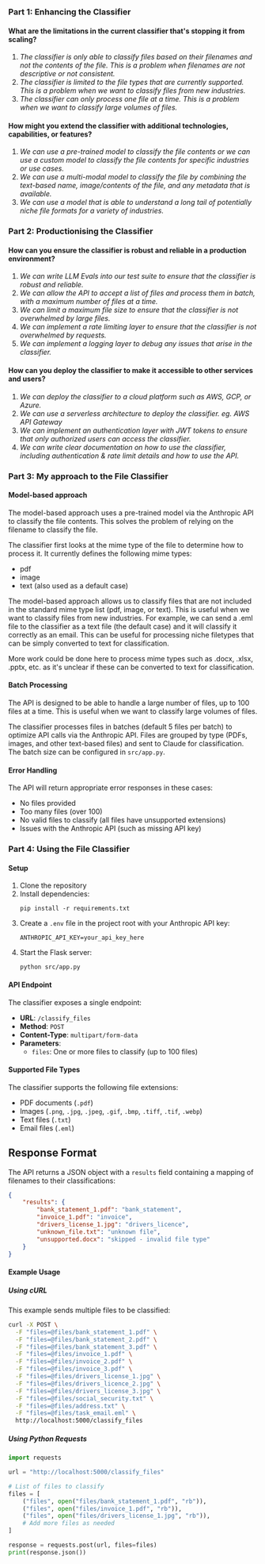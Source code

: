 ### Part 1: Enhancing the Classifier

#### What are the limitations in the current classifier that's stopping it from scaling?

1. _The classifier is only able to classify files based on their filenames and not the contents of the file. This is a problem when filenames are not descriptive or not consistent._
2. _The classifier is limited to the file types that are currently supported. This is a problem when we want to classify files from new industries._
3. _The classifier can only process one file at a time. This is a problem when we want to classify large volumes of files._

#### How might you extend the classifier with additional technologies, capabilities, or features?

1. _We can use a pre-trained model to classify the file contents or we can use a custom model to classify the file contents for specific industries or use cases._
2. _We can use a multi-modal model to classify the file by combining the text-based name, image/contents of the file, and any metadata that is available._
3. _We can use a model that is able to understand a long tail of potentially niche file formats for a variety of industries._

### Part 2: Productionising the Classifier 

#### How can you ensure the classifier is robust and reliable in a production environment?

1. _We can write LLM Evals into our test suite to ensure that the classifier is robust and reliable._
2. _We can allow the API to accept a list of files and process them in batch, with a maximum number of files at a time._
3. _We can limit a maximum file size to ensure that the classifier is not overwhelmed by large files._
4. _We can implement a rate limiting layer to ensure that the classifier is not overwhelmed by requests._
5. _We can implement a logging layer to debug any issues that arise in the classifier._

#### How can you deploy the classifier to make it accessible to other services and users?

1. _We can deploy the classifier to a cloud platform such as AWS, GCP, or Azure._
2. _We can use a serverless architecture to deploy the classifier. eg. AWS API Gateway_
3. _We can implement an authentication layer with JWT tokens to ensure that only authorized users can access the classifier._
4. _We can write clear documentation on how to use the classifier, including authentication & rate limit details and how to use the API._

### Part 3: My approach to the File Classifier

#### Model-based approach

The model-based approach uses a pre-trained model via the Anthropic API to classify the file contents. This solves the problem of relying on the filename to classify the file.

The classifier first looks at the mime type of the file to determine how to process it. It currently defines the following mime types:

- pdf
- image
- text (also used as a default case)

The model-based approach allows us to classify files that are not included in the standard mime type list (pdf, image, or text). This is useful when we want to classify files from new industries. For example, we can send a .eml file to the classifier as a text file (the default case) and it will classify it correctly as an email. This can be useful for processing niche filetypes that can be simply converted to text for classification.

More work could be done here to process mime types such as .docx, .xlsx, .pptx, etc. as it's unclear if these can be converted to text for classification.

#### Batch Processing

The API is designed to be able to handle a large number of files, up to 100 files at a time. This is useful when we want to classify large volumes of files.

The classifier processes files in batches (default 5 files per batch) to optimize API calls via the Anthropic API. Files are grouped by type (PDFs, images, and other text-based files) and sent to Claude for classification. The batch size can be configured in `src/app.py`.

#### Error Handling

The API will return appropriate error responses in these cases:
- No files provided
- Too many files (over 100)
- No valid files to classify (all files have unsupported extensions)
- Issues with the Anthropic API (such as missing API key)

### Part 4: Using the File Classifier

#### Setup

1. Clone the repository
2. Install dependencies:
   ```
   pip install -r requirements.txt
   ```
3. Create a `.env` file in the project root with your Anthropic API key:
   ```
   ANTHROPIC_API_KEY=your_api_key_here
   ```
4. Start the Flask server:
   ```
   python src/app.py
   ```

#### API Endpoint

The classifier exposes a single endpoint:

- **URL**: `/classify_files`
- **Method**: `POST`
- **Content-Type**: `multipart/form-data`
- **Parameters**: 
  - `files`: One or more files to classify (up to 100 files)

#### Supported File Types

The classifier supports the following file extensions:
- PDF documents (`.pdf`)
- Images (`.png`, `.jpg`, `.jpeg`, `.gif`, `.bmp`, `.tiff`, `.tif`, `.webp`)
- Text files (`.txt`)
- Email files (`.eml`)
## Response Format

The API returns a JSON object with a `results` field containing a mapping of filenames to their classifications:

```json
{
    "results": {
        "bank_statement_1.pdf": "bank_statement",
        "invoice_1.pdf": "invoice",
        "drivers_license_1.jpg": "drivers_licence",
        "unknown_file.txt": "unknown file",
        "unsupported.docx": "skipped - invalid file type"
    }
}
```

#### Example Usage

##### Using cURL

This example sends multiple files to be classified:

```bash
curl -X POST \
  -F "files=@files/bank_statement_1.pdf" \
  -F "files=@files/bank_statement_2.pdf" \
  -F "files=@files/bank_statement_3.pdf" \
  -F "files=@files/invoice_1.pdf" \
  -F "files=@files/invoice_2.pdf" \
  -F "files=@files/invoice_3.pdf" \
  -F "files=@files/drivers_license_1.jpg" \
  -F "files=@files/drivers_licence_2.jpg" \
  -F "files=@files/drivers_license_3.jpg" \
  -F "files=@files/social_security.txt" \
  -F "files=@files/address.txt" \
  -F "files=@files/task_email.eml" \
  http://localhost:5000/classify_files
```

##### Using Python Requests

```python
import requests

url = "http://localhost:5000/classify_files"

# List of files to classify
files = [
    ("files", open("files/bank_statement_1.pdf", "rb")),
    ("files", open("files/invoice_1.pdf", "rb")),
    ("files", open("files/drivers_license_1.jpg", "rb")),
    # Add more files as needed
]

response = requests.post(url, files=files)
print(response.json())
```

